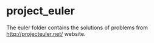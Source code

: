 # project_euler
The euler folder contains the  solutions of problems from http://projecteuler.net/ website.
